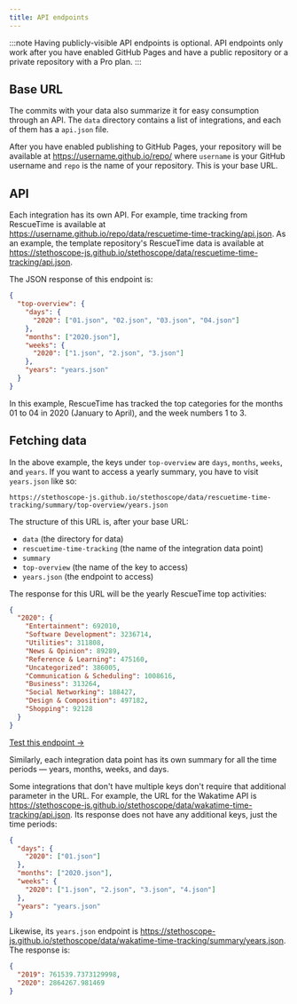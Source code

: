 ```yaml
---
title: API endpoints
---
```


:::note
Having publicly-visible API endpoints is optional. API endpoints only work after you have enabled GitHub Pages and have a public repository or a private repository with a Pro plan.
:::

## Base URL

The commits with your data also summarize it for easy consumption through an API. The `data` directory contains a list of integrations, and each of them has a `api.json` file.

After you have enabled publishing to GitHub Pages, your repository will be available at https://username.github.io/repo/ where `username` is your GitHub username and `repo` is the name of your repository. This is your base URL.

## API

Each integration has its own API. For example, time tracking from RescueTime is available at https://username.github.io/repo/data/rescuetime-time-tracking/api.json. As an example, the template repository's RescueTime data is available at https://stethoscope-js.github.io/stethoscope/data/rescuetime-time-tracking/api.json.

The JSON response of this endpoint is:

```json
{
  "top-overview": {
    "days": {
      "2020": ["01.json", "02.json", "03.json", "04.json"]
    },
    "months": ["2020.json"],
    "weeks": {
      "2020": ["1.json", "2.json", "3.json"]
    },
    "years": "years.json"
  }
}
```

In this example, RescueTime has tracked the top categories for the months 01 to 04 in 2020 (January to April), and the week numbers 1 to 3.

## Fetching data

In the above example, the keys under `top-overview` are `days`, `months`, `weeks`, and `years`. If you want to access a yearly summary, you have to visit `years.json` like so:

```
https://stethoscope-js.github.io/stethoscope/data/rescuetime-time-tracking/summary/top-overview/years.json
```

The structure of this URL is, after your base URL:

- `data` (the directory for data)
- `rescuetime-time-tracking` (the name of the integration data point)
- `summary`
- `top-overview` (the name of the key to access)
- `years.json` (the endpoint to access)

The response for this URL will be the yearly RescueTime top activities:

```json
{
  "2020": {
    "Entertainment": 692010,
    "Software Development": 3236714,
    "Utilities": 311808,
    "News & Opinion": 89289,
    "Reference & Learning": 475160,
    "Uncategorized": 386005,
    "Communication & Scheduling": 1008616,
    "Business": 313264,
    "Social Networking": 188427,
    "Design & Composition": 497182,
    "Shopping": 92128
  }
}
```

[Test this endpoint →](https://stethoscope-js.github.io/stethoscope/data/rescuetime-time-tracking/summary/top-overview/years.json)

Similarly, each integration data point has its own summary for all the time periods — years, months, weeks, and days.

Some integrations that don't have multiple keys don't require that additional parameter in the URL. For example, the URL for the Wakatime API is https://stethoscope-js.github.io/stethoscope/data/wakatime-time-tracking/api.json. Its response does not have any additional keys, just the time periods:

```json
{
  "days": {
    "2020": ["01.json"]
  },
  "months": ["2020.json"],
  "weeks": {
    "2020": ["1.json", "2.json", "3.json", "4.json"]
  },
  "years": "years.json"
}
```

Likewise, its `years.json` endpoint is https://stethoscope-js.github.io/stethoscope/data/wakatime-time-tracking/summary/years.json. The response is:

```json
{
  "2019": 761539.7373129998,
  "2020": 2864267.981469
}
```
